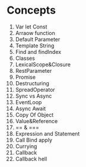 # Concepts

1. Var let Const
2. Arraow function
3. Default Parameter
4. Template String
5. Find and findIndex
6. Classes
7. LexicalScope&Closure
8. RestParameter
9. Promise
10. Destructuring
11. SpreadOperator
12. Sync vs Async
13. EventLoop
14. Async Await
15. Copy Of Object
16. Value&Reference
17. == & ===
18. Expression and Statement
19. Call Bind apply
20. Currying
21. Callback
22. Callback hell
